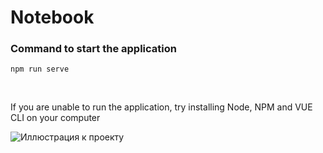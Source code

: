 # Notebook

### Command to start the application

``` 
npm run serve
```
<br>

If you are unable to run the application, try installing Node, NPM and VUE CLI on your computer

![Иллюстрация к проекту](https://t.me/roupse_devs/22)
